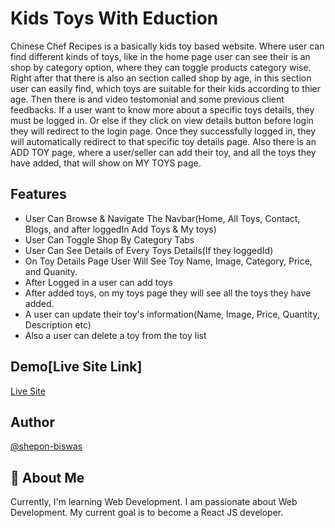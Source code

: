# Kids Toys With Eduction

Chinese Chef Recipes is a basically kids toy based website. Where user can find different kinds of toys, like in the home page user can see their is an shop by category option, where they can toggle products category wise. Right after that there is also an section called shop by age, in this section user can easily find, which toys are suitable for their kids according to thier age. Then there is and video testomonial and some previous client feedbacks. If a user want to know more about a specific toys details, they must be logged in. Or else if they click on view details button before login they will redirect to the login page. Once they successfully logged in, they will automatically redirect to that specific toy details page. 
Also there is an ADD TOY page, where a user/seller can add their toy, and all the toys they have added, that will show on MY TOYS page.

## Features

- User Can Browse & Navigate The Navbar(Home, All Toys, Contact, Blogs, and after loggedIn Add Toys & My toys)
- User Can Toggle Shop By Category Tabs
- User Can See Details of Every Toys Details(If they loggedId)
- On Toy Details Page User Will See Toy Name, Image, Category, Price, and Quanity.
- After Logged in a user can add toys
- After added toys, on my toys page they will see all the toys they have added.
- A user can update their toy's information(Name, Image, Price, Quantity, Description etc)
- Also a user can delete a toy from the toy list

## Demo[Live Site Link]

[Live Site](https://kids-toys-with-education.web.app/)

## Author

[@shepon-biswas](https://github.com/shepon-biswas)

## 🚀 About Me

Currently, I'm learning Web Development. I am passionate about Web Development. My current goal is to become a React JS developer.
